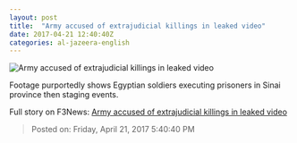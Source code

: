 ```yaml
---
layout: post
title:  "Army accused of extrajudicial killings in leaked video"
date: 2017-04-21 12:40:40Z
categories: al-jazeera-english
---
```


![Army accused of extrajudicial killings in leaked video](http://www.aljazeera.com/mritems/Images/2017/4/21/ac454f7239094665b6469a398a4708d6_18.jpg)

Footage purportedly shows Egyptian soldiers executing prisoners in Sinai province then staging events.


Full story on F3News: [Army accused of extrajudicial killings in leaked video](http://www.f3nws.com/n/jtfx2E)

> Posted on: Friday, April 21, 2017 5:40:40 PM
